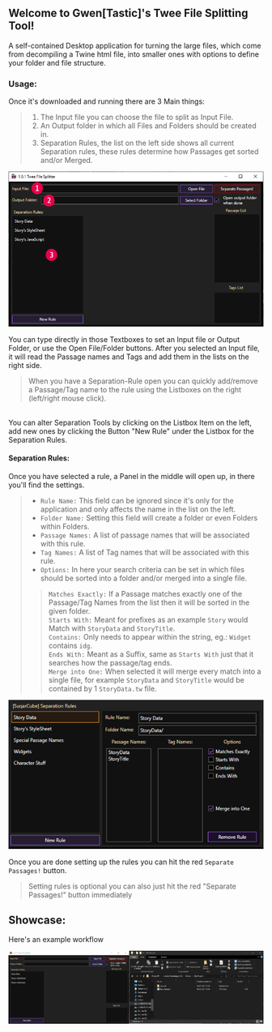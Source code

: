 ## Welcome to Gwen[Tastic]'s Twee File Splitting Tool!
A self-contained Desktop application for turning the large files, which come from decompiling a Twine html file, into smaller ones with options to define your folder and file structure.

### Usage:
Once it's downloaded and running there are 3 Main things:
> 1. The Input file you can choose the file to split as Input File.
> 2. An Output folder in which all Files and Folders should be created in.
> 3. Separation Rules, the list on the left side shows all current Separation rules, these rules determine how Passages get sorted and/or Merged.

![](assets/images/TweeFileSplitter_1.png)

You can type directly in those Textboxes to set an Input file or Output Folder, or use the Open File/Folder buttons.
After you selected an Input file, it will read the Passage names and Tags and add them in the lists on the right side.


<blockquote class="info">When you have a Separation-Rule open you can quickly add/remove a Passage/Tag name to the rule using the Listboxes on the right (left/right mouse click).</blockquote>

<br>
You can alter Separation Tools by clicking on the Listbox Item on the left, add new ones by clicking the Button "New Rule" under the Listbox for the Separation Rules.

#### Separation Rules:
Once you have selected a rule, a Panel in the middle will open up, in there you'll find the settings.


> - `Rule Name:` This field can be ignored since it's only for the application and only affects the name in the list on the left.
> - `Folder Name:` Setting this field will create a folder or even Folders within Folders. 
> - `Passage Names:` A list of passage names that will be associated with this rule.
> - `Tag Names:` A list of Tag names that will be associated with this rule.
> - `Options:` In here your search criteria can be set in which files should be sorted into a folder and/or merged into a single file.
> > `Matches Exactly:` If a Passage matches exactly one of the Passage/Tag Names from the list then it will be sorted in the given folder.<br>
> > `Starts With:` Meant for prefixes as an example `Story` would Match with `StoryData` and `StoryTitle`.<br>
> > `Contains:` Only needs to appear within the string, eg.: `Widget` contains `idg`.<br>
> > `Ends With:` Meant as a Suffix, same as `Starts With` just that it searches how the passage/tag ends.<br>
> > `Merge into One:` When selected it will merge every match into a single file, for example `StoryData` and `StoryTitle` would be contained by 1 `StoryData.tw` file.<br>

![](assets/images/TweeFileSplitter_SeparationRule.png)

Once you are done setting up the rules you can hit the red `Separate Passages!` button.


<blockquote class="info">Setting rules is optional you can also just hit the red "Separate Passages!" button immediately</blockquote>


## Showcase:
Here's an example workflow

<img class="demo" src="assets/images/TweeFileSplitter_demo_1.gif"/>